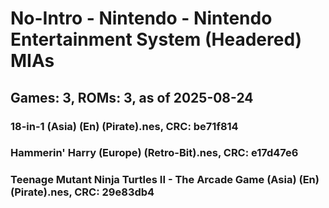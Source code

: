 # No-Intro - Nintendo - Nintendo Entertainment System (Headered) MIAs
## Games: 3, ROMs: 3, as of 2025-08-24

### 18-in-1 (Asia) (En) (Pirate).nes, CRC: be71f814
### Hammerin' Harry (Europe) (Retro-Bit).nes, CRC: e17d47e6
### Teenage Mutant Ninja Turtles II - The Arcade Game (Asia) (En) (Pirate).nes, CRC: 29e83db4
